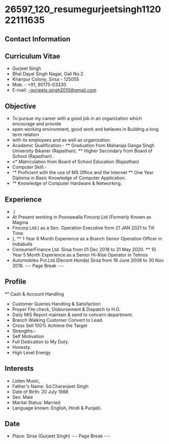 # 26597_120_resumegurjeetsingh112022111635

## Contact Information



## Curriculum Vitae

* Gurjeet Singh
* Bhai Dayal Singh Nagar, Gali No.2
* Khairpur Colony, Sirsa - 125055
* Mob. - +91, 90175-03330
* E-mail: -gurjeets.singh2010@gmail.com


## Objective

* To pursue my career with a good job in an organization which encourage and provide
* open working environment, good work and believes in Building a long term relation
* with its employees and as well as organization.
* Academic Qualification:-
** Graduation from Maharaja Ganga Singh University Bikaner (Rajasthan).
** Higher Secondary from Board of School (Rajasthan) .
* «* Matriculation from Board of School Education (Rajasthan)
* Computer Skill:-
* “* Proficient with the use of MS Office and the Internet
** One Year Diploma in Basic Knowledge of Computer Application.
* “* Knowledge of Computer Hardware & Networking.


## Experience

* .)
* At Present working in Poonawalla Fincorp Ltd (Formerly Known as Magma
* Fincorp Ltd.) as a Sen. Operation Executive form 21 JAN 2021 to Till Time.
* },
** 1 Year 6 Month Experience as a Branch Senior Operation Officer in Indiabulls
* ConsumerFinance Ltd. Sirsa from 01 Dec 2018 to 31 May 2020.
** 10 Year 5 Month Experience as a Senior Hi-Rise Operator in Telmos
* Automobiles Pvt.Ltd.(Decent Honda) Sirsa from 16 June 2008 to 30 Nov 2018.
--- Page Break ---


## Profile

*° Cash & Account Handling
* Customer Queries Handling & Satisfaction
* Proper File check, Disbursement & Dispatch to H.O.
* Daily MIS Report maintain & send to concern department.
* Branch Walking Customer Convert to Lead.
* Cross Sell 100% Achieve the Target
* Strengths:-
* Self Motivation
* Full Dedication to My Duty.
* Honesty.
* High Level Energy


## Interests

* Listen Music,
* Father's Name: Sd.Charanjeet Singh
* Date of Birth: 20 July 1988
* Sex: Male
* Marital Status: Married
* Language known: English, Hindi & Punjabi.


## Date

* Place: Sirsa (Gurjeet Singh)
--- Page Break ---

